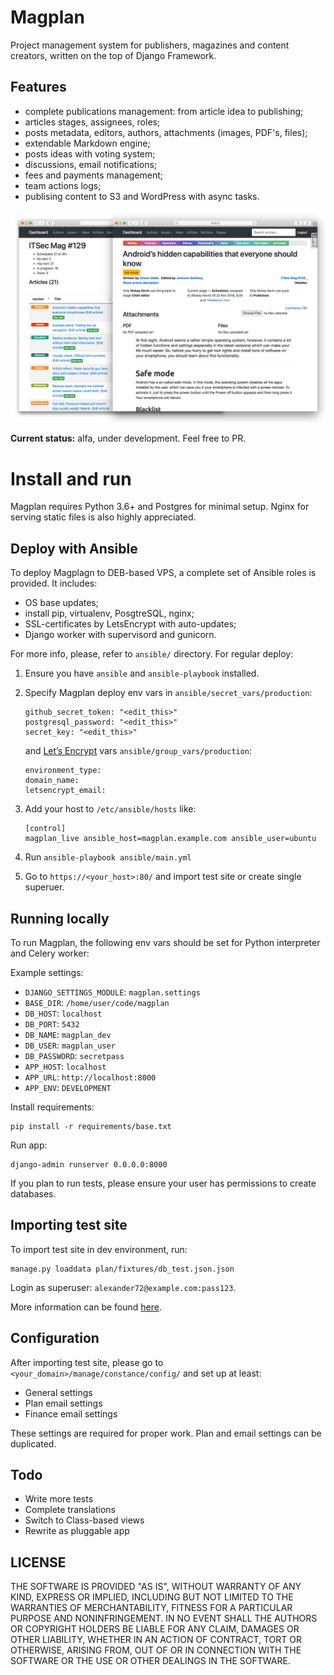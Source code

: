 # Magplan

Project management system for publishers, magazines and content creators, written on the top of Django Framework.

## Features

* complete publications management: from article idea to publishing;
* articles stages, assignees, roles;
* posts metadata, editors, authors, attachments (images, PDF's, files);
* extendable Markdown engine;
* posts ideas with voting system;
* discussions, email notifications;
* fees and payments management;
* team actions logs;
* publising content to S3 and WordPress with async tasks. 

![](docs/screenshot1.jpg)

**Current status:** alfa, under development. Feel free to PR.

# Install and run

Magplan requires Python 3.6+ and Postgres for minimal setup. Nginx for serving static files is also highly appreciated.

## Deploy with Ansible

To deploy Magplagn to DEB-based VPS, a complete set of Ansible roles is provided. It includes:

* OS base updates;
* install pip, virtualenv, PosgtreSQL, nginx;
* SSL-certificates by LetsEncrypt with auto-updates;
* Django worker with supervisord and gunicorn.

For more info, please, refer to `ansible/` directory. For regular deploy:

1. Ensure you have `ansible` and `ansible-playbook` installed.
2. Specify Magplan deploy env vars in `ansible/secret_vars/production`:
    ```
    github_secret_token: "<edit_this>"
    postgresql_password: "<edit_this>"
    secret_key: "<edit_this>"
    ```
    
    and [Let’s Encrypt](https://letsencrypt.org/) vars `ansible/group_vars/production`:
    
    ```
    environment_type:
    domain_name:
    letsencrypt_email:
    ```
3. Add your host to `/etc/ansible/hosts` like:
    ``` 
    [control]
    magplan_live ansible_host=magplan.example.com ansible_user=ubuntu
    ``` 
4. Run `ansible-playbook ansible/main.yml`
6. Go to `https://<your_host>:80/` and import test site or create single superuer.

## Running locally

To run Magplan, the following env vars should be set for Python interpreter and Celery worker:

Example settings:

* `DJANGO_SETTINGS_MODULE`: `magplan.settings`
* `BASE_DIR`: `/home/user/code/magplan`
* `DB_HOST`: `localhost`
* `DB_PORT`: `5432`
* `DB_NAME`: `magplan_dev`
* `DB_USER`: `magplan_user`
* `DB_PASSWORD`: `secretpass`
* `APP_HOST`: `localhost`
* `APP_URL`: `http://localhost:8000`
* `APP_ENV`: `DEVELOPMENT`

Install requirements:

```
pip install -r requirements/base.txt
```

Run app:

```
django-admin runserver 0.0.0.0:8000
```

If you plan to run tests, please ensure your user has permissions to create databases.

## Importing test site

To import test site in dev environment, run:

```
manage.py loaddata plan/fixtures/db_test.json.json
```

Login as superuser: `alexander72@example.com:pass123`.

More information can be found [here](https://docs.djangoproject.com/en/2.1/howto/initial-data/). 

## Configuration

After importing test site, please go to `<your_domain>/manage/constance/config/` and set up at least:

* General settings
* Plan email settings
* Finance email settings

These settings are required for proper work. Plan and email settings can be duplicated.

## Todo

* Write more tests
* Complete translations
* Switch to Class-based views
* Rewrite as pluggable app

## LICENSE

THE SOFTWARE IS PROVIDED "AS IS", WITHOUT WARRANTY OF ANY KIND, EXPRESS OR IMPLIED, INCLUDING BUT NOT LIMITED TO THE WARRANTIES OF MERCHANTABILITY, FITNESS FOR A PARTICULAR PURPOSE AND NONINFRINGEMENT. IN NO EVENT SHALL THE AUTHORS OR COPYRIGHT HOLDERS BE LIABLE FOR ANY CLAIM, DAMAGES OR OTHER LIABILITY, WHETHER IN AN ACTION OF CONTRACT, TORT OR OTHERWISE, ARISING FROM, OUT OF OR IN CONNECTION WITH THE SOFTWARE OR THE USE OR OTHER DEALINGS IN THE SOFTWARE.
